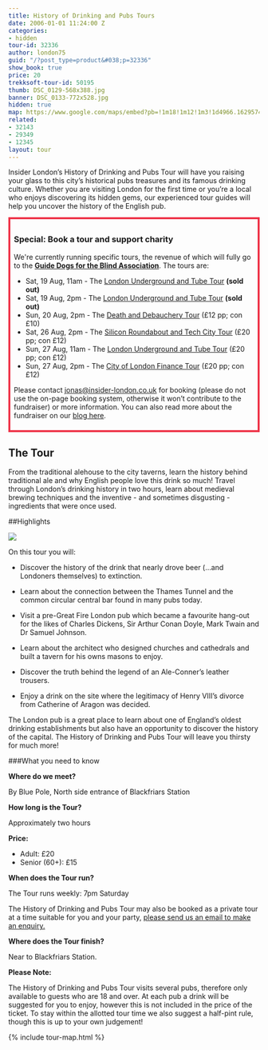 ```yaml
---
title: History of Drinking and Pubs Tours
date: 2006-01-01 11:24:00 Z
categories:
- hidden
tour-id: 32336
author: london75
guid: "/?post_type=product&#038;p=32336"
show_book: true
price: 20
trekksoft-tour-id: 50195
thumb: DSC_0129-568x388.jpg
banner: DSC_0133-772x528.jpg
hidden: true
map: https://www.google.com/maps/embed?pb=!1m18!1m12!1m3!1d4966.162957478993!2d-0.10564200397951787!3d51.51172115720292!2m3!1f0!2f0!3f0!3m2!1i1024!2i768!4f13.1!3m3!1m2!1s0x487604adbae6cb21%3A0x205e7bb84640673b!2sBlackfriars!5e0!3m2!1sen!2s!4v1431588376179
related:
- 32143
- 29349
- 12345
layout: tour
---
```


<p class="lede">Insider London’s History of Drinking and Pubs Tour will have you raising your glass to this city’s historical pubs treasures and its famous drinking culture. Whether you are visiting London for the first time or you’re a local who enjoys discovering its hidden gems, our experienced tour guides will help you uncover the history of the English pub.</p>

<div style="padding: .5em; border: .35em solid #EE3348;">
<h3>Special: Book a tour and support charity</h3>
<p>We're currently running specific tours, the revenue of which will fully go to the <a href="http://www.guidedogs.org.uk/"><strong>Guide Dogs for the Blind Association</strong></a>. The tours are:</p>
<ul>
<li>Sat, 19 Aug, 11am - The <a href="http://www.insider-london.co.uk/tours/london-underground-and-tube-tour/">London Underground and Tube Tour</a> <strong>(sold out)</strong></li>
<li>Sat, 19 Aug, 2pm - The <a href="http://www.insider-london.co.uk/tours/london-underground-and-tube-tour/">London Underground and Tube Tour</a> <strong>(sold out)</strong></li>
<li>Sun, 20 Aug, 2pm - The <a href="http://www.insider-london.co.uk/tours/the-death-and-debauchery-tour/">Death and Debauchery Tour</a> (£12 pp; con £10)</li> 
<li>Sat, 26 Aug, 2pm - The <a href="http://www.insider-london.co.uk/tours/silicon-roundabout-and-tech-city-tour/">Silicon Roundabout and Tech City Tour</a> (£20 pp; con £12)</li>
<li>Sun, 27 Aug, 11am - The <a href="http://www.insider-london.co.uk/tours/london-underground-and-tube-tour/">London Underground and Tube Tour</a> (£20 pp; con £12)</li>
<li>Sun, 27 Aug, 2pm - The <a href="http://www.insider-london.co.uk/tours/london-finance-walking-tour/">City of London Finance Tour</a> (£20 pp; con £12)</li>
</ul>
<p>Please contact <a href="mailto:jonas@insider-london.co.uk">jonas@insider-london.co.uk</a> for booking (please do not use the on-page booking system, otherwise it won’t contribute to the fundraiser) or more information. You can also read more about the fundraiser on our <a href="http://www.insider-london.co.uk/insider-london-is-raising-funds-for-guide-dogs/">blog here</a>.</p>
</div>

## The Tour

From the traditional alehouse to the city taverns, learn the history behind traditional ale and why English people love this drink so much! Travel through London’s drinking history in two hours, learn about medieval brewing techniques and the inventive - and sometimes disgusting - ingredients that were once used.

##Highlights  

<img
 src="/wp-content/uploads/2015/04/DSC_0129-680x1024.jpg"  srcset="/wp-content/uploads/2015/04/DSC_0129-199x300.jpg 199w, /wp-content/uploads/2015/04/DSC_0129-680x1024.jpg 680w, /wp-content/uploads/2015/04/DSC_0129.jpg 1328w" sizes="(max-width: 680px) 100vw, 680px" />

On this tour you will:

- Discover the history of the drink that nearly drove beer (…and Londoners themselves) to extinction.

- Learn about the connection between the Thames Tunnel and the common circular central bar found in many pubs today.

- Visit a pre-Great Fire London pub which became a favourite hang-out for the likes of Charles Dickens, Sir Arthur Conan Doyle, Mark Twain and Dr Samuel Johnson.

- Learn about the architect who designed churches and cathedrals and built a tavern for his owns masons to enjoy.

- Discover the truth behind the legend of an Ale-Conner’s leather trousers.

- Enjoy a drink on the site where the legitimacy of Henry VIII’s divorce from Catherine of Aragon was decided.

The London pub is a great place to learn about one of England’s oldest drinking establishments but also have an opportunity to discover the history of the capital. The History of Drinking and Pubs Tour will leave you thirsty for much more!

###What you need to know

**Where do we meet?**

By Blue Pole, North side entrance of Blackfriars Station

**How long is the Tour?**

Approximately two hours

**Price:**

- Adult: £20
- Senior (60+): £15

**When does the Tour run?**

The Tour runs weekly: 7pm Saturday

The History of Drinking and Pubs Tour may also be booked as a private tour at a time suitable for you and your party, <a href="/contact-us/">please send us an email to make an enquiry.</a>

**Where does the Tour finish?**

Near to Blackfriars Station.

**Please Note:**

The History of Drinking and Pubs Tour visits several pubs, therefore only available to guests who are 18 and over. At each pub a drink will be suggested for you to enjoy, however this is not included in the price of the ticket. To stay within the allotted tour time we also suggest a half-pint rule, though this is up to your own judgement!

{% include tour-map.html %}
